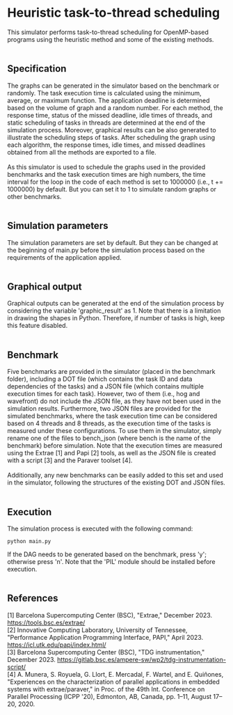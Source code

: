 # Heuristic task-to-thread scheduling
This simulator performs task-to-thread scheduling for OpenMP-based programs using the heuristic method and some of the existing methods.
<br/>
<br/>
## Specification
The graphs can be generated in the simulator based on the benchmark or randomly. The task execution time is calculated using the minimum, average, or maximum function. The application deadline is determined based on the volume of graph and a random number. For each method, the response time, status of the missed deadline, idle times of threads, and static scheduling of tasks in threads are determined at the end of the simulation process. Moreover, graphical results can be also generated to illustrate the scheduling steps of tasks. After scheduling the graph using each algorithm, the response times, idle times, and missed deadlines obtained from all the methods are exported to a file.
<br/>
<br/>
As this simulator is used to schedule the graphs used in the provided benchmarks and the task execution times are high numbers, the time interval for the loop in the code of each method is set to 1000000 (i.e., t += 1000000) by default. But you can set it to 1 to simulate random graphs or other benchmarks.
<br/>
<br/>
## Simulation parameters
The simulation parameters are set by default. But they can be changed at the beginning of main.py before the simulation process based on the requirements of the application applied.
<br/>
<br/>
## Graphical output
Graphical outputs can be generated at the end of the simulation process by considering the variable 'graphic_result' as 1. Note that there is a limitation in drawing the shapes in Python. Therefore, if number of tasks is high, keep this feature disabled.
<br/>
<br/>
## Benchmark
Five benchmarks are provided in the simulator (placed in the benchmark folder), including a DOT file (which contains the task ID and data dependencies of the tasks) and a JSON file (which contains multiple execution times for each task). However, two of them (i.e., hog and wavefront) do not include the JSON file, as they have not been used in the simulation results. Furthermore, two JSON files are provided for the simulated benchmarks, where the task execution time can be considered based on 4 threads and 8 threads, as the execution time of the tasks is measured under these configurations. To use them in the simulator, simply rename one of the files to bench_json (where bench is the name of the benchmark) before simulation. Note that the execution times are measured using the Extrae [1] and Papi [2] tools, as well as the JSON file is created with a script [3] and the Paraver toolset [4].
<br/>
<br/>
Additionally, any new benchmarks can be easily added to this set and used in the simulator, following the structures of the existing DOT and JSON files.
<br/>
<br/>
## Execution
The simulation process is executed with the following command:
```
python main.py
```
If the DAG needs to be generated based on the benchmark, press 'y'; otherwise press 'n'. Note that the 'PIL' module should be installed before execution.
<br/>
<br/>
## References
[1] Barcelona Supercomputing Center (BSC), "Extrae," December 2023. https://tools.bsc.es/extrae/
<br/>
[2] Innovative Computing Laboratory, University of Tennessee, "Performance Application Programming Interface, PAPI," April 2023. https://icl.utk.edu/papi/index.html/
<br/>
[3] Barcelona Supercomputing Center (BSC), "TDG instrumentation," December 2023. https://gitlab.bsc.es/ampere-sw/wp2/tdg-instrumentation-script/
<br/>
[4]	A. Munera, S. Royuela, G. Llort, E. Mercadal, F. Wartel, and E. Quiñones, "Experiences on the characterization of parallel applications in embedded systems with extrae/paraver," in Proc. of the 49th Int. Conference on Parallel Processing (ICPP '20), Edmonton, AB, Canada, pp. 1–11, August 17–20, 2020.
